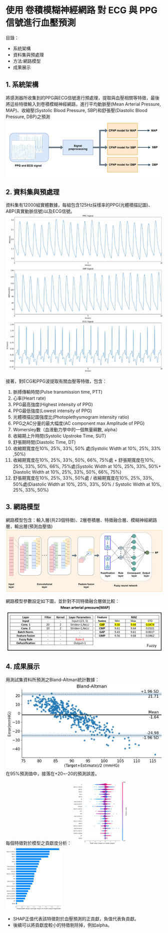 # 使用 卷積模糊神經網路 對 ECG 與 PPG 信號進行血壓預測

目錄：
- 系統架構
- 資料集與預處理
- 方法:網路模型
- 成果展示

## 1. 系統架構
將感測器所收集到的PPG與ECG信號進行預處理，提取與血壓相關等特徵，最後將這些特徵輸入到卷積模糊神經網路，進行平均動脈壓(Mean Arterial Pressure, MAP)、收縮壓(Systolic Blood Pressure, SBP)和舒張壓(Diastolic Blood Pressure, DBP)之預測
![image](https://github.com/Slaung/Blood-Pressure-Estimation-CFNP/blob/main/Figure1.png)

## 2. 資料集與預處理
資料集有12000組實體數據，每組包含125Hz採樣率的PPG(光體積描記圖)、ABP(真實動脈信號)以及ECG信號。
![image](https://github.com/Slaung/Blood-Pressure-Estimation-CFNP/blob/main/Figure3.png)

接著，對ECG和PPG波提取有關血壓等特徵，包含：
1. 脈搏傳輸時間(Pulse transmission time, PTT)
2. 心率(Heart rate)
3. PPG最高強度(Highest intensity of PPG)
4. PPG最低強度(Lowest intensity of PPG)
5. 光體積描記圖強度比(Photoplethysmogram intensity ratio)
6. PPG之AC分量的最大幅度(AC component max Amplitude of PPG)
7. Womersley數（血液動力學中的一個無量綱數, alpha）
8. 收縮期上升時間(Systolic Upstroke Time, SUT)
9. 舒張期時間(Diastolic Time, DT)
10. 收縮期寬度在10%, 25%, 33%, 50% 處(Systolic Width at 10%, 25%, 33% ,50%)
11. 收縮期寬度在10%, 25%, 33%, 50%, 66%, 75%處 + 舒張期寬度在10%, 25%, 33%, 50%, 66%, 75%處(Systolic Width at 10%, 25%, 33%, 50%+ Diastolic Width at 10%, 25%, 33%, 50%, 66%, 75%)
12. 舒張期寬度在10%, 25%, 33%, 50%處 / 收縮期寬度在10%, 25%, 33%, 50%處(Diastolic Width at 10%, 25%, 33%, 50% / Systolic Width at 10%, 25%, 33%, 50%)

## 3. 網路模型
網路模型包含：輸入層(共23個特徵)、2層卷積層、特徵融合層、模糊神經網路層，輸出層(預測血壓值)
![image](https://github.com/Slaung/Blood-Pressure-Estimation-CFNP/blob/main/Figure2.png)

網路模型參數設定如下圖，並針對不同特徵融合層做比較：
![image](https://github.com/Slaung/Blood-Pressure-Estimation-CFNP/blob/main/Figure7.png)

## 4. 成果展示
用測試集資料所預測之Bland-Altman統計數據：
![image](https://github.com/Slaung/Blood-Pressure-Estimation-CFNP/blob/main/Figure4.png)
在95%預測值中，接落在+20~-20的預測誤差。

每個特徵對於模型之貢獻度分析：
![image](https://github.com/Slaung/Blood-Pressure-Estimation-CFNP/blob/main/Figure8.png)
![image](https://github.com/Slaung/Blood-Pressure-Estimation-CFNP/blob/main/Figure9.png)
- SHAP正值代表該特徵對於血壓預測的正貢獻，負值代表負貢獻。
- 後續可以將貢獻度較小的特徵剔除掉，例如alpha。
